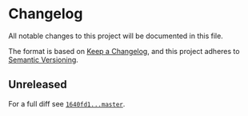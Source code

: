 # Changelog

All notable changes to this project will be documented in this file.

The format is based on [Keep a Changelog](https://keepachangelog.com/en/1.0.0/), and this project adheres to [Semantic Versioning](https://semver.org/spec/v2.0.0.html).

## Unreleased

For a full diff see [`1640fd1...master`][1640fd1...master].

[1640fd1...master]: https://github.com/localheinz/playground/compare/1640fd1...master
